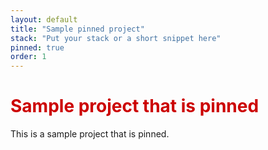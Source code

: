 ```yaml
---
layout: default
title: "Sample pinned project"
stack: "Put your stack or a short snippet here"
pinned: true
order: 1
---
```


<h1 style="color: #cc0000">Sample project that is pinned</h1> 

This is a sample project that is pinned.